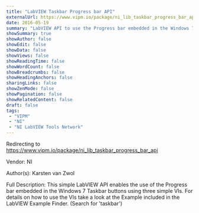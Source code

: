 ```yaml
---
title: "LabVIEW Taskbar Progress bar API"
externalUrl: https://www.vipm.io/package/ni_lib_taskbar_progress_bar_api
date: 2016-05-19
summary: "LabVIEW API to use the Progress bar embedded in the Windows 7 Taskbar buttons."
showSummary: true
showAuthor: false
showEdit: false
showData: false
showViews: false
showReadingTime: false
showWordCount: false
showBreadcrumbs: false
showHeadingAnchors: false
sharingLinks: false
showZenMode: false
showPagination: false
showRelatedContent: false
draft: false
tags:
 - "VIPM"
 - "NI"
 - "NI LabVIEW Tools Network"
---
```


Redirecting to https://www.vipm.io/package/ni_lib_taskbar_progress_bar_api

Vendor: NI

Author(s): Karsten van Zwol
 
Full Description:
This simple LabVIEW API enables the use of the Progress bar embedded in the Windows 7 Taskbar buttons using three simple VIs. For details on how to use the VIs take a look at the Example included in the LabVIEW Example Finder. (Search for 'taskbar')